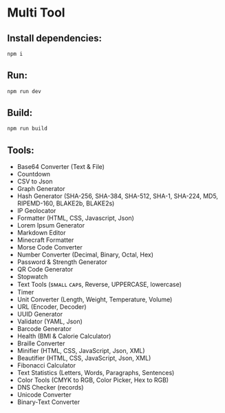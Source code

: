 # Multi Tool

## Install dependencies:
```sh
npm i
```

## Run:
```sh
npm run dev
```

## Build:
```sh
npm run build
```

## Tools:
- Base64 Converter (Text & File)
- Countdown
- CSV to Json
- Graph Generator
- Hash Generator (SHA-256, SHA-384, SHA-512, SHA-1, SHA-224, MD5, RIPEMD-160, BLAKE2b, BLAKE2s)
- IP Geolocator
- Formatter (HTML, CSS, Javascript, Json)
- Lorem Ipsum Generator
- Markdown Editor
- Minecraft Formatter
- Morse Code Converter
- Number Converter (Decimal, Binary, Octal, Hex)
- Password & Strength Generator
- QR Code Generator
- Stopwatch
- Text Tools (sᴍᴀʟʟ ᴄᴀᴘs, Reverse, UPPERCASE, lowercase)
- Timer
- Unit Converter (Length, Weight, Temperature, Volume)
- URL (Encoder, Decoder)
- UUID Generator
- Validator (YAML, Json)
- Barcode Generator
- Health (BMI & Calorie Calculator)
- Braille Converter
- Minifier (HTML, CSS, JavaScript, Json, XML)
- Beautifier (HTML, CSS, JavaScript, Json, XML)
- Fibonacci Calculator
- Text Statistics (Letters, Words, Paragraphs, Sentences)
- Color Tools (CMYK to RGB, Color Picker, Hex to RGB)
- DNS Checker (records)
- Unicode Converter
- Binary-Text Converter
